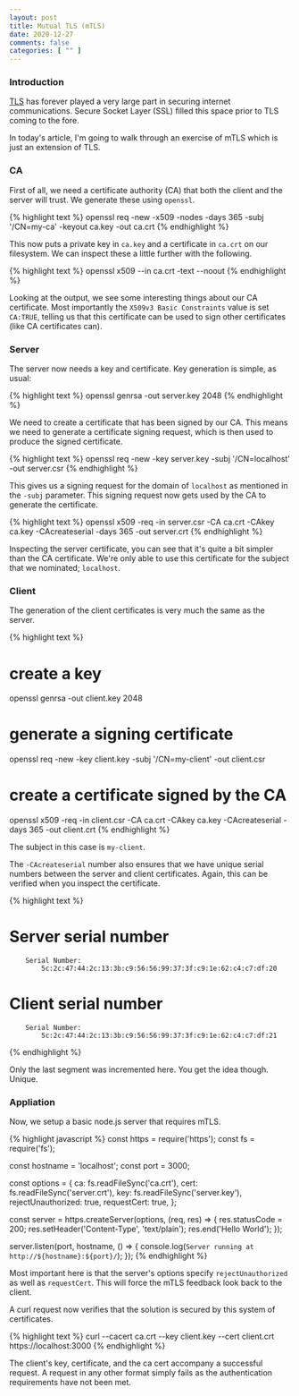 ```yaml
---
layout: post
title: Mutual TLS (mTLS)
date: 2020-12-27
comments: false
categories: [ "" ]
---
```


### Introduction

[TLS](https://en.wikipedia.org/wiki/Transport_Layer_Security/) has forever played a very large part in securing internet communications. Secure Socket Layer (SSL) filled this space prior to TLS coming to the fore.

In today's article, I'm going to walk through an exercise of mTLS which is just an extension of TLS.

### CA

First of all, we need a certificate authority (CA) that both the client and the server will trust. We generate these using `openssl`.

{% highlight text %}
openssl req -new -x509 -nodes -days 365 -subj '/CN=my-ca' -keyout ca.key -out ca.crt
{% endhighlight %}

This now puts a private key in `ca.key` and a certificate in `ca.crt` on our filesystem. We can inspect these a little further with the following.

{% highlight text %}
openssl x509 --in ca.crt -text --noout
{% endhighlight %}

Looking at the output, we see some interesting things about our CA certificate. Most importantly the `X509v3 Basic Constraints` value is set `CA:TRUE`, telling us that this certificate can be used to sign other certificates (like CA certificates can).

### Server

The server now needs a key and certificate. Key generation is simple, as usual:

{% highlight text %}
openssl genrsa -out server.key 2048
{% endhighlight %}

We need to create a certificate that has been signed by our CA. This means we need to generate a certificate signing request, which is then used to produce the signed certificate.

{% highlight text %}
openssl req -new -key server.key -subj '/CN=localhost' -out server.csr
{% endhighlight %}

This gives us a signing request for the domain of `localhost` as mentioned in the `-subj` parameter. This signing request now gets used by the CA to generate the certificate.

{% highlight text %}
openssl x509 -req -in server.csr -CA ca.crt -CAkey ca.key -CAcreateserial -days 365 -out server.crt
{% endhighlight %}

Inspecting the server certificate, you can see that it's quite a bit simpler than the CA certificate. We're only able to use this certificate for the subject that we nominated; `localhost`.

### Client

The generation of the client certificates is very much the same as the server.

{% highlight text %}
# create a key
openssl genrsa -out client.key 2048

# generate a signing certificate
openssl req -new -key client.key -subj '/CN=my-client' -out client.csr

# create a certificate signed by the CA
openssl x509 -req -in client.csr -CA ca.crt -CAkey ca.key -CAcreateserial -days 365 -out client.crt
{% endhighlight %}

The subject in this case is `my-client`. 

The `-CAcreateserial` number also ensures that we have unique serial numbers between the server and client certificates. Again, this can be verified when you inspect the certificate.

{% highlight text %}
# Server serial number
        Serial Number:
            5c:2c:47:44:2c:13:3b:c9:56:56:99:37:3f:c9:1e:62:c4:c7:df:20

# Client serial number
        Serial Number:
            5c:2c:47:44:2c:13:3b:c9:56:56:99:37:3f:c9:1e:62:c4:c7:df:21
{% endhighlight %}

Only the last segment was incremented here. You get the idea though. Unique.

### Appliation

Now, we setup a basic node.js server that requires mTLS.

{% highlight javascript %}
const https = require('https');
const fs = require('fs');

const hostname = 'localhost';
const port = 3000;

const options = { 
    ca: fs.readFileSync('ca.crt'), 
    cert: fs.readFileSync('server.crt'), 
    key: fs.readFileSync('server.key'), 
    rejectUnauthorized: true,
    requestCert: true, 
}; 

const server = https.createServer(options, (req, res) => {
  res.statusCode = 200;
  res.setHeader('Content-Type', 'text/plain');
  res.end('Hello World');
});

server.listen(port, hostname, () => {
  console.log(`Server running at http://${hostname}:${port}/`);
});
{% endhighlight %}

Most important here is that the server's options specify `rejectUnauthorized` as well as `requestCert`. This will force the mTLS feedback look back to the client.

A curl request now verifies that the solution is secured by this system of certificates.

{% highlight text %}
curl --cacert ca.crt --key client.key --cert client.crt https://localhost:3000
{% endhighlight %}

The client's key, certificate, and the ca cert accompany a successful request. A request in any other format simply fails as the authentication requirements have not been met.




